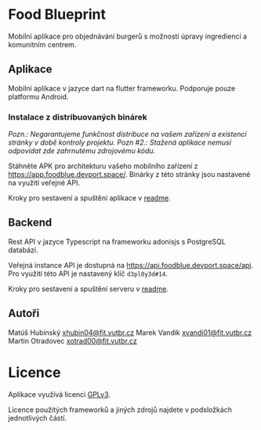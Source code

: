 # Food Blueprint

Mobilní aplikace pro objednávání burgerů s možností úpravy ingrediencí a komunitním centrem.

## Aplikace

Mobilní aplikace v jazyce dart na flutter frameworku.
Podporuje pouze platformu Android.

### Instalace z distribuovaných binárek
*Pozn.: Negarantujeme funkčnost distribuce na vašem zařízení a existenci stránky v době kontroly projektu.*
*Pozn #2.: Stažená aplikace nemusí odpovídat zde zahrnutému zdrojovému kódu.*

Stáhněte APK pro architekturu vašeho mobilního zařízení z https://app.foodblue.devport.space/.
Binárky z této stránky jsou nastavené na využití veřejné API.

Kroky pro sestavení a spuštění aplikace v [readme](./app/README.md).

## Backend

Rest API v jazyce Typescript na frameworku adonisjs s PostgreSQL databází.

Veřejná instance API je dostupná na https://api.foodblue.devport.space/api.
Pro využití této API je nastavený klíč `d3pl0y3d#14`.

Kroky pro sestavení a spuštění serveru v [readme](./backend/README.md).

## Autoři

Matúš Hubinský <xhubin04@fit.vutbr.cz>
Marek Vandík <xvandi01@fit.vutbr.cz>
Martin Otradovec <xotrad00@fit.vutbr.cz>

# Licence

Aplikace využívá licenci [GPLv3](./LICENSE).

Licence použitých frameworků a jiných zdrojů najdete v podsložkách jednotlivých částí.
